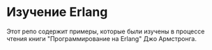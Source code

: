 # Изучение Erlang

Этот репо содержит примеры, которые были изучены в процессе чтения книги "Программирование на Erlang" Джо Армстронга. 

